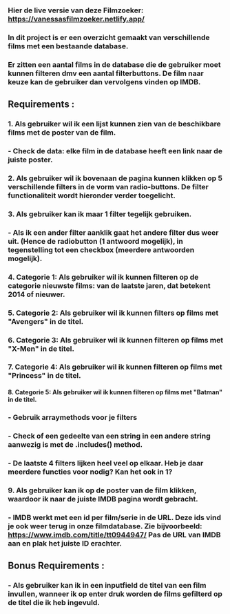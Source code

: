 ### Hier de live versie van deze Filmzoeker: https://vanessasfilmzoeker.netlify.app/

### In dit project is er een overzicht gemaakt van verschillende films met een bestaande database.

### Er zitten een aantal films in de database die de gebruiker moet kunnen filteren dmv een aantal filterbuttons. De film naar keuze kan de gebruiker dan vervolgens vinden op IMDB. 

## Requirements : 


### 1. Als gebruiker wil ik een lijst kunnen zien van de beschikbare films met de poster van de film.
###  - Check de data: elke film in de database heeft een link naar de juiste poster.
### 2. Als gebruiker wil ik bovenaan de pagina kunnen klikken op 5 verschillende filters in de vorm van radio-buttons. De filter functionaliteit wordt hieronder verder toegelicht.
### 3. Als gebruiker kan ik maar 1 filter tegelijk gebruiken.
###   - Als ik een ander filter aanklik gaat het andere filter dus weer uit. (Hence de radiobutton (1 antwoord mogelijk), in tegenstelling tot een checkbox (meerdere antwoorden mogelijk).
### 4. Categorie 1: Als gebruiker wil ik kunnen filteren op de categorie nieuwste films: van de laatste jaren, dat betekent 2014 of nieuwer.
### 5. Categorie 2: Als gebruiker wil ik kunnen filters op films met "Avengers" in de titel.
### 6. Categorie 3: Als gebruiker wil ik kunnen filteren op films met "X-Men" in de titel.
### 7. Categorie 4: Als gebruiker wil ik kunnen filteren op films met "Princess" in de titel.
#### 8. Categorie 5: Als gebruiker wil ik kunnen filteren op films met "Batman" in de titel.
### - Gebruik arraymethods voor je filters
### - Check of een gedeelte van een string in een andere string aanwezig is met de .includes() method.
### - De laatste 4 filters lijken heel veel op elkaar. Heb je daar meerdere functies voor nodig? Kan het ook in 1?
### 9. Als gebruiker kan ik op de poster van de film klikken, waardoor ik naar de juiste IMDB pagina wordt gebracht.
### - IMDB werkt met een id per film/serie in de URL. Deze ids vind je ook weer terug in onze filmdatabase. Zie bijvoorbeeld: https://www.imdb.com/title/tt0944947/ Pas de URL van IMDB aan en plak het juiste ID erachter.

## Bonus Requirements :
### - Als gebruiker kan ik in een inputfield de titel van een film invullen, wanneer ik op enter druk worden de films gefilterd op de titel die ik heb ingevuld.
